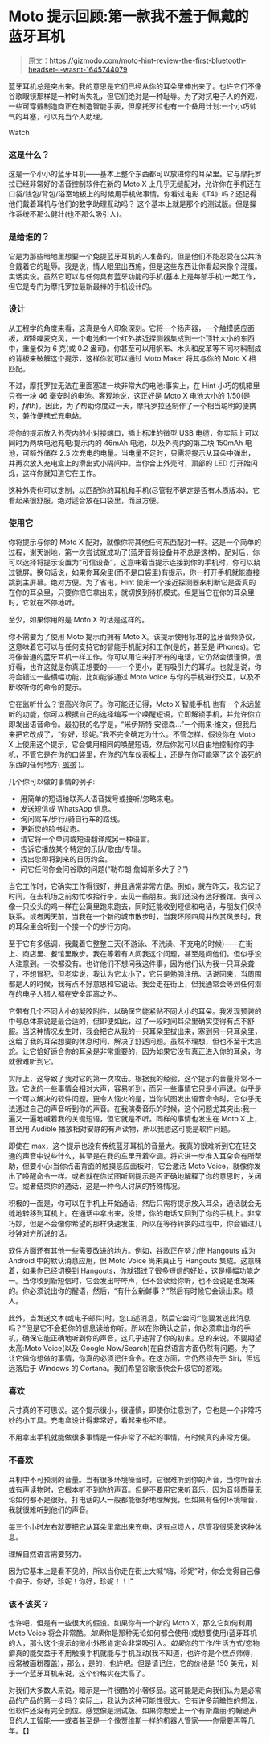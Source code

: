 # Moto 提示回顾:第一款我不羞于佩戴的蓝牙耳机

> 原文：<https://gizmodo.com/moto-hint-review-the-first-bluetooth-headset-i-wasnt-1645744079>

蓝牙耳机总是突出来。我的意思是它们已经从你的耳朵里伸出来了。也许它们不像谷歌眼镜那样是一种时尚失礼，但它们绝对是一种耻辱。为了对抗电子人的外观，一些可穿戴制造商正在制造智能手表，但摩托罗拉也有一个备用计划:一个小巧帅气的耳塞，可以充当个人助理。

Watch

### 这是什么？

这是一个小小的蓝牙耳机——基本上整个东西都可以放进你的耳朵里。它与摩托罗拉已经非常好的语音控制软件在新的 Moto X 上几乎无缝配对，允许你在手机还在口袋/钱包/背包/浴室地板上的时候用手机做事情。你看过电影《T4》吗？还记得他们戴着耳机与他们的数字助理互动吗？ 这个基本上就是那个的测试版。但是操作系统不那么健壮(也不那么吸引人)。

### 是给谁的？

它是为那些暗地里想要一个免提蓝牙耳机的人准备的，但是他们不能忍受在公共场合戴着它的耻辱。我是说，情人眼里出西施，但是这些东西让你看起来像个混蛋。实话实说。虽然它可以与任何具有蓝牙功能的手机(基本上是每部手机)一起工作，但它是专门为摩托罗拉最新最棒的手机设计的。

### 设计

从工程学的角度来看，这真是令人印象深刻。它将一个扬声器，一个触摸感应面板，*双*降噪麦克风，一个电池和一个红外接近探测器集成到一个顶针大小的东西中，重量仅为 6 克(或 0.2 盎司)。你甚至可以用帆布、木头和皮革等不同材料制成的背板来破解这个提示，这样你就可以通过 Moto Maker 将其与你的 Moto X 相匹配。

不过，摩托罗拉无法在里面塞进一块非常大的电池:事实上，在 Hint 小巧的机箱里只有一块 46 毫安时的电池。客观地说，这正好是 Moto X 电池大小的 1/50(是的，*fifth*)。因此，为了帮助你度过一天，摩托罗拉还制作了一个相当聪明的便携包，兼作便携式充电站。

将你的提示放入外壳内的小对接端口，插上标准的微型 USB 电缆，你实际上可以同时为两块电池充电:提示内的 46mAh 电池，以及外壳内的第二块 150mAh 电池，可额外储存 2.5 次充电的电量。当电量不足时，只需将提示从耳朵中弹出，并再次放入充电盒上的滑出式小隔间中。当你合上外壳时，顶部的 LED 灯开始闪烁，这样你就知道它在工作。

这种外壳也可以定制，以匹配你的耳机和手机(尽管我不确定是否有木质版本)。它看起来很舒服，绝对适合放在口袋里，而且方便。

### 使用它

你将提示与你的 Moto X 配对，就像你将其他任何东西配对一样。这是一个简单的过程，谢天谢地，第一次尝试就成功了(蓝牙音频设备并不总是这样)。配对后，你可以选择将提示设置为“可信设备”，这意味着当提示连接到你的手机时，你可以绕过锁屏。换句话说，如果你耳朵里(而不是口袋里)有提示，你一打开手机就能直接跳到主屏幕。绝对方便。为了省电，Hint 使用一个接近探测器来判断它是否真的在你的耳朵里，只要你把它拿出来，就切换到待机模式。但是当它在你的耳朵里时，它就在不停地听。

至少，如果你用的是 Moto X 的话是这样的。

你不需要为了使用 Moto 提示而拥有 Moto X。该提示使用标准的蓝牙音频协议，这意味着它可以与任何支持它的智能手机配对和工作(是的，甚至是 iPhones)。它将像普通的蓝牙耳机一样工作。你可以用它来打所有的电话，它仍然会很谨慎，很好看，也许这就是你真正想要的——一个更小，更有吸引力的耳机。也就是说，你将会错过一些横幅功能，比如能够通过 Moto Voice 与你的手机进行交互，以及不断收听你的命令的提示。

它在监听什么？很高兴你问了。你可能还记得，Moto X 智能手机 也有一个永远监听的功能，你可以根据自己的选择编写一个唤醒短语，立即解锁手机，并允许你立即发出语音命令。最初我的名字是，“米伊斯特·安德森…”一个雨果·维文，但我后来把它改成了，“你好，珍妮。”我不完全确定为什么。不管怎样，假设你在 Moto X 上使用这个提示，它会使用相同的唤醒短语，然后你就可以自由地控制你的手机，不管它是在你的口袋里，在你的汽车仪表板上，还是在你可能塞了这个该死的东西的任何地方( [*咳咳*](https://gizmodo.com/yes-prisoners-carry-iphones-in-their-asses-5853495) )。

几个你可以做的事情的例子:

*   用简单的短语给联系人语音拨号或接听/忽略来电。
*   发送短信或 WhatsApp 信息。
*   询问驾车/步行/骑自行车的路线。
*   更新您的脸书状态。
*   请它将一个单词或短语翻译成另一种语言。
*   告诉它播放某个特定的乐队/歌曲/专辑。
*   找出您即将到来的日历约会。
*   问它任何你会问谷歌的问题(“勒布朗·詹姆斯多大了？”)

当它工作时，它确实工作得很好，并且通常非常方便。例如，就在昨天，我忘记了时间，在去机场之前匆忙收拾行李，去见一些朋友。我们还没有选好餐馆。我可以像一只没头的鸡一样在公寓里跑来跑去，同时还能收到短信和电话，与朋友们保持联系。或者两天前，当我在一个新的城市散步时，当我环顾四周并欣赏风景时，我的耳朵里会听到一个接一个的步行方向。

至于它有多低调，我戴着它整整三天(不游泳、不洗澡、不充电的时候)——在街上、商店里、餐馆里散步。我在等着有人问我这个问题，甚至是问他们。但似乎没人注意到。一次都没有。也许他们不想问我这件事，因为他们认为我一只耳朵聋了，不想冒犯，但老实说，我认为它太小了，它只是勉强注册。话说回来，当周围都是人的时候，我有点不好意思和它说话。我会走在街上，但我通常会等到任何潜在的电子人猎人都在安全距离之外。

它带有几个不同大小的凝胶附件，以确保它能紧贴不同大小的耳朵。我发现预装的中号总体来说是最合适的，但即便如此，过了一段时间耳朵里确实变得有点不舒服。当这种情况发生时，我会把它从我的一只耳朵里拔出来，塞到另一只耳朵里，这给了我的耳朵想要的休息时间，解决了舒适问题。虽然不理想，但也不至于太尴尬。让它恰好适合你的耳朵是非常重要的，因为如果它没有真正进入你的耳朵，你就很难听到它。

实际上，这导致了我对它的第一次攻击。根据我的经验，这个提示的音量非常不一致。它说的一些事情会相对大声，容易听到，而另一些事情它只是小声说。似乎是一个可以解决的软件问题。更令人恼火的是，当你试图发出语音命令时，它似乎无法通过自己的声音听到你的声音。在我演奏音乐的时候，这个问题尤其突出:我一遍又一遍地喊着我的关键短语，但它就是不听。同样的事情也发生在 Moto X 上，甚至用 Audible 播放相对安静的有声读物，所以我想这可能是软件问题。

即使在 max，这个提示也没有传统蓝牙耳机的音量大。我真的很难听到它在轻交通的声音中说些什么，甚至是在我的车里开着空调。将它进一步推入耳朵会有所帮助，但要小心:当你点击背面的触摸感应面板时，它会激活 Moto Voice，就像你发出了唤醒命令一样。或者就在你试图听到提示是否正确地解释了你的意思时，关闭它。或者结束你的通话，这是一种令人讨厌的特殊情况。

积极的一面是，你可以在手机上开始通话，然后只需将提示放入耳朵，通话就会无缝地转移到耳机上。在通话中拿出来，没错，你的电话又回到了你的手机上。非常巧妙，但是不会像你希望的那样快速发生，所以在等待转换的过程中，你会错过几秒钟对方所说的话。

软件方面还有其他一些需要改进的地方。例如，谷歌正在努力使 Hangouts 成为 Android 中的默认消息应用，但 Moto Voice 尚未真正与 Hangouts 集成。这意味着，如果你已经切换到 Hangouts，你就错过了很多短信的好处，这是横幅功能之一。当你收到新短信时，它会发出哔哔声，但不会读给你听，也不会说是谁发来的。你必须说出你的醒语，然后，“有什么新鲜事？”然后有时候它会读出来。烦人。

此外，当发送文本(或电子邮件)时，您口述消息，然后它会问:“您要发送此消息吗？”但是它不会把你的信息读给你听。所以在你确认之前，你必须拿出你的手机，确保它能正确地听到你的声音，这几乎违背了你的初衷。总的来说，不要期望太高:Moto Voice(以及 Google Now/Search)在自然语言方面仍然有问题。为了让它做你想做的事情，你真的必须记住命令。在这方面，它仍然领先于 Siri，但远远落后于 Windows 的 Cortana。我们希望谷歌很快会升级它的游戏。

### 喜欢

尺寸真的不可思议。这个提示很小，很谨慎，即使你注意到了，它也是一个非常巧妙的小工具。充电盒设计得非常好，看起来也不错。

不用拿出手机就能做很多事情是一件非常了不起的事情，有时候真的非常方便。

### 不喜欢

耳机中不可预测的音量。当有很多环境噪音时，它很难听到你的声音，当你听音乐或有声读物时，它根本听不到你的声音。但是不要用它来听音乐，因为音频质量无论如何都不是很好。打电话的人一般都能很好地理解我，但如果有任何环境噪音，我就很难听到他们的声音。

每三个小时左右就要把它从耳朵里拿出来充电，这有点烦人，尽管我很感激这种休息。

理解自然语言需要努力。

因为它基本上是看不见的，所以当你走在街上大喊“嗨，珍妮”时，你会觉得自己像个疯子。你好，珍妮！你好，珍妮！！!"

### 该不该买？

也许吧，但是有一些很大的假设。如果你有一个新的 Moto X，那么它如何利用 Moto Voice 将会非常酷。*如果*你是那种无论如何都会使用(或想要使用)蓝牙耳机的人，那么这个提示的微小外形肯定会非常吸引人。*如果*你的工作/生活方式/恋物癖真的能受益于不用触摸手机就能与手机互动(我不知道，也许你是个糕点师傅，经常被面粉覆盖)，那么，是的，也许吧。但是请记住，它的价格是 150 美元，对于一个蓝牙耳机来说，这个价格实在太高了。

对我们大多数人来说，暗示是一件很酷的小奢侈品。这可能是走向我们认为是必需品的产品的第一步吗？实际上，我认为这种可能性很大。它有许多前瞻性的想法，但软件还没有完全到位。感觉像是测试版。如果你想爱上一个有斯嘉丽·约翰逊声音的人工智能——或者甚至是一个像贾维斯一样的机器人管家——你需要再等几年。【】
